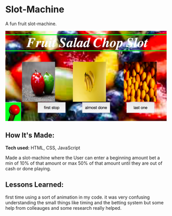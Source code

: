 # Slot-Machine

A fun fruit slot-machine.

![Slot Chop Shop](slot.png)

## How It's Made:

**Tech used:** HTML, CSS, JavaScript

Made a slot-machine where the User can enter a beginning amount bet a min of 10% of that amount or max 50% of that amount until they are out of cash or done playing.

## Lessons Learned:

first time using a sort of animation in my code. it was very confusing understanding the small things like timing and the betting system but some help from colleauges and some research really helped.
